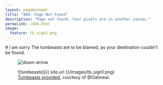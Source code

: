 ```yaml
---
layout: pageminimal
title: "404: Page Not Found"
description: "Page not found. Your pixels are in another canvas."
permalink: /404.html
image:
  feature: tb_sign1.png
---
```

<div class="text-center">
# I am sorry
The tumbeasts are to be blamed, as your destination couldn't be found.
</div>
<figure>
<img src="{{ site.url }}/images/bg-arrow.png" alt="down-arrow">
</figure>
<figure>
![tumbeasts]({{ site.url }}/images/tb_sign1.png)
<figcaption><a href="https://theoatmeal.com/comics/state_web_summer#tumblr">Tumbeasts provided</a>, courtesy of @Oatmeal.</figcaption>
</figure>
